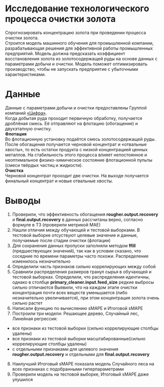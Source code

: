 #  Исследование технологического процесса очистки золота
Спрогнозировать концентрацию золота при проведении процесса очистки золота.  
Строится модель машинного обучения для промышленной компании, разрабатывающая решения для эффективной работы промышленных предприятий. Модель должна предсказать коэффициент восстановления золота из золотосодержащей руды на основе данных с параметрами добычи и очистки. Модель поможет оптимизировать производство, чтобы не запускать предприятие с убыточными характеристиками. 

# Данные
Данные с параметрами добычи и очистки предоставлены Группой компаний [«Цифра»](https://www.zyfra.com/ru/about/).  
Когда добытая руда проходит первичную обработку, получается дроблёная смесь. Её отправляют на флотацию (обогащение) и двухэтапную очистку.  
__Флотация__  
Во флотационную установку подаётся смесь золотосодержащей руды. После обогащения получается черновой концентрат и «отвальные хвосты», то есть остатки продукта с низкой концентрацией ценных металлов.
На стабильность этого процесса влияет непостоянное и неоптимальное физико-химическое состояние флотационной пульпы (смеси твёрдых частиц и жидкости).  
__Очистка__  
Черновой концентрат проходит две очистки. На выходе получается финальный концентрат и новые отвальные хвосты.


# Выводы  
1. Проверили, что эффективность обогащения __rougher.output.recovery__ и __final.output.recovery__ в данных рассчитаны верно, согласно формуле в ТЗ (проверили метрикой МАЕ)
2. Нашли отличия между обучающей и тестовой выборками. В тестовой выборке отсуствуют целевые значение и данные, получаемые после стадии очистки (флотации)
3. Для сохранения данных пропуски заполняли методом __ffill__ (предшествующих значений), так как в условии сказано, что соседние по времени параметры часто похожи. Распределение изменилось незначительно
4. Определили часть признаков сильно коррелирующих между собой
5. Сравнили распределения размеров гранул сырья в обучающей и тестовой выборках. Определили, что распределения идентичны, однако в столбце __primary_cleaner.input.feed_size__ редкие выбросы сильно отличаются
Выявили, что на каждом этапе очистки концентрация почти всех веществ уменьшается (либо незначительно увеличивается), при этом концентрация золота очень сильно растет
6. Написали функцию по вычислению sMAPE и Итоговой sMAPE
7. Построили три модели: Решающее дерево, Случайный лес, Линейная регрессия:
- все признаки из тестовой выборки (сильно коррелирующие столбцы удалены)
- все признаки из тестовой выборки масштабированные(сильно коррелирующие столбцы удалены)
- с отдельными признаками для целевого значения __rougher.output.recovery__ и отдельными для __final.output.recovery__
8. Наилучший Итоговый sMAPE показала модель Случайного леса на всех признаках с подобранными гиперпараметрами
9. Проверили модель на тестовой выборке, Итоговый sMAPE даже улушился